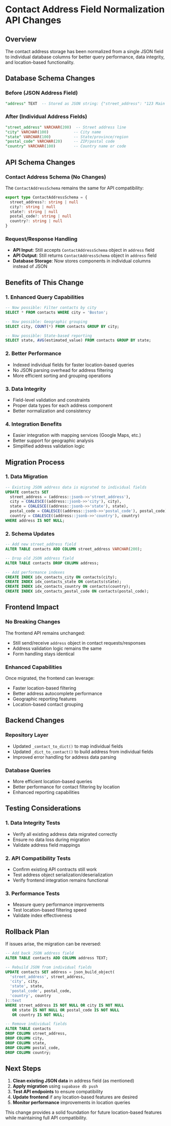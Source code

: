 # Contact Address Field Normalization API Changes

## Overview
The contact address storage has been normalized from a single JSON field to individual database columns for better query performance, data integrity, and location-based functionality.

## Database Schema Changes

### Before (JSON Address Field)
```sql
"address" TEXT  -- Stored as JSON string: {"street_address": "123 Main St", "city": "Boston", ...}
```

### After (Individual Address Fields)
```sql
"street_address" VARCHAR(200)  -- Street address line
"city" VARCHAR(100)           -- City name  
"state" VARCHAR(100)          -- State/province/region
"postal_code" VARCHAR(20)     -- ZIP/postal code
"country" VARCHAR(100)        -- Country name or code
```

## API Schema Changes

### Contact Address Schema (No Changes)
The `ContactAddressSchema` remains the same for API compatibility:

```typescript
export type ContactAddressSchema = {
  street_address?: string | null
  city?: string | null
  state?: string | null
  postal_code?: string | null
  country?: string | null
}
```

### Request/Response Handling
- **API Input**: Still accepts `ContactAddressSchema` object in `address` field
- **API Output**: Still returns `ContactAddressSchema` object in `address` field
- **Database Storage**: Now stores components in individual columns instead of JSON

## Benefits of This Change

### 1. Enhanced Query Capabilities
```sql
-- Now possible: Filter contacts by city
SELECT * FROM contacts WHERE city = 'Boston';

-- Now possible: Geographic grouping
SELECT city, COUNT(*) FROM contacts GROUP BY city;

-- Now possible: State-based reporting
SELECT state, AVG(estimated_value) FROM contacts GROUP BY state;
```

### 2. Better Performance
- Indexed individual fields for faster location-based queries
- No JSON parsing overhead for address filtering
- More efficient sorting and grouping operations

### 3. Data Integrity
- Field-level validation and constraints
- Proper data types for each address component
- Better normalization and consistency

### 4. Integration Benefits
- Easier integration with mapping services (Google Maps, etc.)
- Better support for geographic analysis
- Simplified address validation logic

## Migration Process

### 1. Data Migration
```sql
-- Existing JSON address data is migrated to individual fields
UPDATE contacts SET 
  street_address = (address::jsonb->>'street_address'),
  city = COALESCE((address::jsonb->>'city'), city),
  state = COALESCE((address::jsonb->>'state'), state),
  postal_code = COALESCE((address::jsonb->>'postal_code'), postal_code),
  country = COALESCE((address::jsonb->>'country'), country)
WHERE address IS NOT NULL;
```

### 2. Schema Updates
```sql
-- Add new street_address field
ALTER TABLE contacts ADD COLUMN street_address VARCHAR(200);

-- Drop old JSON address field
ALTER TABLE contacts DROP COLUMN address;

-- Add performance indexes
CREATE INDEX idx_contacts_city ON contacts(city);
CREATE INDEX idx_contacts_state ON contacts(state);
CREATE INDEX idx_contacts_country ON contacts(country);
CREATE INDEX idx_contacts_postal_code ON contacts(postal_code);
```

## Frontend Impact

### No Breaking Changes
The frontend API remains unchanged:
- Still send/receive `address` object in contact requests/responses
- Address validation logic remains the same
- Form handling stays identical

### Enhanced Capabilities
Once migrated, the frontend can leverage:
- Faster location-based filtering
- Better address autocomplete performance
- Geographic reporting features
- Location-based contact grouping

## Backend Changes

### Repository Layer
- Updated `_contact_to_dict()` to map individual fields
- Updated `_dict_to_contact()` to build address from individual fields
- Improved error handling for address data parsing

### Database Queries
- More efficient location-based queries
- Better performance for contact filtering by location
- Enhanced reporting capabilities

## Testing Considerations

### 1. Data Integrity Tests
- Verify all existing address data migrated correctly
- Ensure no data loss during migration
- Validate address field mappings

### 2. API Compatibility Tests
- Confirm existing API contracts still work
- Test address object serialization/deserialization
- Verify frontend integration remains functional

### 3. Performance Tests
- Measure query performance improvements
- Test location-based filtering speed
- Validate index effectiveness

## Rollback Plan

If issues arise, the migration can be reversed:

```sql
-- Add back JSON address field
ALTER TABLE contacts ADD COLUMN address TEXT;

-- Rebuild JSON from individual fields
UPDATE contacts SET address = json_build_object(
  'street_address', street_address,
  'city', city,
  'state', state,
  'postal_code', postal_code,
  'country', country
)::text
WHERE street_address IS NOT NULL OR city IS NOT NULL 
   OR state IS NOT NULL OR postal_code IS NOT NULL 
   OR country IS NOT NULL;

-- Remove individual fields
ALTER TABLE contacts 
DROP COLUMN street_address,
DROP COLUMN city,
DROP COLUMN state, 
DROP COLUMN postal_code,
DROP COLUMN country;
```

## Next Steps

1. **Clean existing JSON data** in address field (as mentioned)
2. **Apply migration** using `supabase db push`
3. **Test API endpoints** to ensure compatibility
4. **Update frontend** if any location-based features are desired
5. **Monitor performance** improvements in location queries

This change provides a solid foundation for future location-based features while maintaining full API compatibility. 